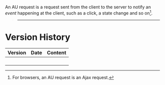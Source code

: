 An AU request is a request sent from the client to the server to notify
an *event* happening at the client, such as a click, a state change and
so on[^1].

> ------------------------------------------------------------------------
>
> <references/>

# Version History

| Version | Date | Content |
|---------|------|---------|
|         |      |         |

[^1]: For browsers, an AU request is an Ajax request.
